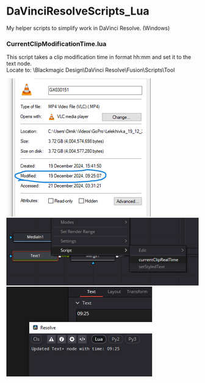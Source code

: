 # DaVinciResolveScripts_Lua
My helper scripts to simplify work in DaVinci Resolve. (Windows)

### CurrentClipModificationTime.lua

This script takes a clip modification time in format hh:mm and set it to the text node.  
Locate to: \Blackmagic Design\DaVinci Resolve\Fusion\Scripts\Tool

![Alt Text](ccmt_3.png)
![Alt Text](ccmt_1.png)
![Alt Text](ccmt_2.png)
